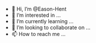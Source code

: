 - 👋 Hi, I’m @Eason-Hent
- 👀 I’m interested in ...
- 🌱 I’m currently learning ...
- 💞️ I’m looking to collaborate on ...
- 📫 How to reach me ...

<!---
Eason-Hent/Eason-Hent is a ✨ special ✨ repository because its `README.md` (this file) appears on your GitHub profile.
You can click the Preview link to take a look at your changes.
--->
